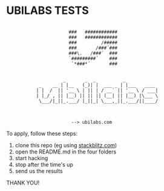 # UBILABS TESTS


```

                       ###   ############    
                       ###   ############    
                       ###         /#####    
                       ###       /###´###    
                       ###\.   /###´  ###    
                       `#########´    ###    
                        `*###*´       ###   
           
           
                     _       _  _          _         
            _    __ | |__   (_)| |  ___ _ | |___   ____ 
           | |  /  || '__ \ | || | / __` || '__ \ / ___|
           | |_/ , || |__) || || || (__| || |__) |\___ \
            \___/|_||_.___/ |_||_| \___,_||_.___/||____/
           
           
           
                        --> ubilabs.com

```

To apply, follow these steps:

1. clone this repo (eg using [stackblitz.com](https://stackblitz.com/github.com/ubilabs/tests))
2. open the README.md in the four folders
3. start hacking
4. stop after the time's up
5. send us the results

THANK YOU!

